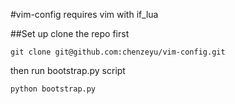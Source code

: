 #vim-config
requires vim with if_lua

##Set up
clone the repo first

    git clone git@github.com:chenzeyu/vim-config.git
then run bootstrap.py script

    python bootstrap.py
